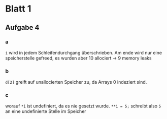 # Blatt 1

## Aufgabe 4

### a

`i` wird in jedem Schleifendurchgang überschrieben. Am ende wird nur eine speicherstelle gefreed, es wurden aber 10 allociert -> 9 memory leaks

### b
`d[2]` greift auf unallocierten Speicher zu, da Arrays 0 indeziert sind.

### c
worauf `*i` ist undefiniert, da es nie gesetzt wurde. `**i = 5;` schreibt also `5` an eine undefinierte Stelle im Speicher